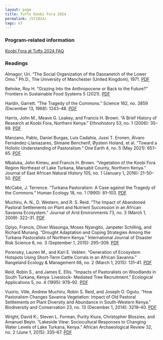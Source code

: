 ```yaml
---
layout: page
title: Tufts Koobi Fora 2024
permalink: /kf2024/
tags: kf
---
```


### Program-related information
[Koobi Fora at Tufts 2024 FAQ](files/kf2024/FAQ.pdf)

### Readings

Almagor, Uri. “The Social Organization of the Dassanetch of the Lower Omo.” Ph.D., The University of Manchester (United Kingdom), 1971. [PDF](files/kf2024/almagor1971.pdf)

Behnke, Roy H. “Grazing Into the Anthropocene or Back to the Future?” Frontiers in Sustainable Food Systems 5 (2021). [PDF](files/kf2024/behnke2021.pdf)

Hardin, Garrett. “The Tragedy of the Commons.” Science 162, no. 3859 (December 13, 1968): 1243–48.  [PDF](files/kf2024/hardin1968.pdf)

Harris, John M., Meave G. Leakey, and Francis H. Brown. “A Brief History of Research at Koobi Fora, Northern Kenya.” Ethnohistory 53, no. 1 (2006): 35–69. [PDF](files/kf2024/harris2006.pdf)

Manzano, Pablo, Daniel Burgas, Luis Cadahía, Jussi T. Eronen, Álvaro Fernández-Llamazares, Slimane Bencherif, Øystein Holand, et al. “Toward a Holistic Understanding of Pastoralism.” One Earth 4, no. 5 (May 2021): 651–65. [PDF](files/kf2024/manzano2021.pdf)

Mbaluka, John Kimeu, and Francis H. Brown. “Vegetation of the Koobi Fora Region Northeast of Lake Turkana, Marsabit County, Northern Kenya.” Journal of East African Natural History 105, no. 1 (January 1, 2016): 21-50–50. [PDF](files/kf2024/mbaluka2016.pdf)

McCabe, J. Terrence. “Turkana Pastoralism: A Case against the Tragedy of the Commons.” Human Ecology 18, no. 1 (1990): 81–103. [PDF](files/kf2024/mccabe1990.pdf)

Muchiru, A. N., D. Western, and R. S. Reid. “The Impact of Abandoned Pastoral Settlements on Plant and Nutrient Succession in an African Savanna Ecosystem.” Journal of Arid Environments 73, no. 3 (March 1, 2009): 322–31. [PDF](files/kf2024/muchiru2009.pdf)

Opiyo, Francis, Oliver Wasonga, Moses Nyangito, Janpeter Schilling, and Richard Munang. “Drought Adaptation and Coping Strategies Among the Turkana Pastoralists of Northern Kenya.” International Journal of Disaster Risk Science 6, no. 3 (September 1, 2015): 295–309. [PDF](files/kf2024/opiyo2015.pdf)

Porensky, Lauren M., and Kari E. Veblen. “Generation of Ecosystem Hotspots Using Short-Term Cattle Corrals in an African Savanna.” Rangeland Ecology & Management 68, no. 2 (March 1, 2015): 131–41. [PDF](files/kf2024/porensky2015.pdf)

Reid, Robin S., and James E. Ellis. “Impacts of Pastoralists on Woodlands in South Turkana, Kenya: Livestock- Mediated Tree Recruitment.” Ecological Applications 5, no. 4 (1995): 978–92. [PDF](files/kf2024/reid1995.pdf)

Vuorio, Ville, Andrew Muchiru, Robin S. Reid, and Joseph O. Ogutu. “How Pastoralism Changes Savanna Vegetation: Impact of Old Pastoral Settlements on Plant Diversity and Abundance in South-Western Kenya.” Biodiversity and Conservation 23, no. 13 (December 1, 2014): 3219–40. [PDF](files/kf2024/vuorio2014.pdf)

Wright, David K., Steven L. Forman, Purity Kiura, Christopher Bloszies, and Amanuel Beyin. “Lakeside View: Sociocultural Responses to Changing Water Levels of Lake Turkana, Kenya.” African Archaeological Review 32, no. 2 (June 1, 2015): 335–67. [PDF](files/kf2024/wright2015.pdf)


